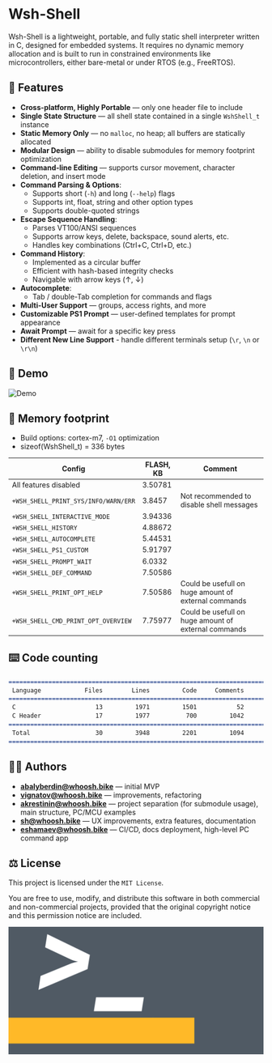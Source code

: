 # Wsh-Shell

Wsh-Shell is a lightweight, portable, and fully static shell interpreter written in C, designed for embedded systems. It requires no dynamic memory allocation and is built to run in constrained environments like microcontrollers, either bare-metal or under RTOS (e.g., FreeRTOS).

## 🚀 Features

- **Cross-platform, Highly Portable** — only one header file to include
- **Single State Structure** — all shell state contained in a single `WshShell_t` instance  
- **Static Memory Only** — no `malloc`, no heap; all buffers are statically allocated  
- **Modular Design** — ability to disable submodules for memory footprint optimization
- **Command-line Editing** — supports cursor movement, character deletion, and insert mode  
- **Command Parsing & Options**:  
    - Supports short (`-h`) and long (`--help`) flags  
    - Supports int, float, string and other option types
    - Supports double-quoted strings  
- **Escape Sequence Handling**:  
    - Parses VT100/ANSI sequences  
    - Supports arrow keys, delete, backspace, sound alerts, etc.  
    - Handles key combinations (Ctrl+C, Ctrl+D, etc.)  
- **Command History**:  
    - Implemented as a circular buffer  
    - Efficient with hash-based integrity checks  
    - Navigable with arrow keys (↑, ↓)  
- **Autocomplete**:  
    - Tab / double-Tab completion for commands and flags  
- **Multi-User Support** — groups, access rights, and more  
- **Customizable PS1 Prompt** — user-defined templates for prompt appearance
- **Await Prompt** — await for a specific key press
- **Different New Line Support** - handle different terminals setup (`\r`, `\n` or `\r\n`)

## 👾 Demo

![Demo](img/demo.gif)

## 💾 Memory footprint

- Build options: cortex-m7, `-O1` optimization
- sizeof(WshShell_t) = 336 bytes

| Config                                | FLASH, KB | Comment                                              |
| --------------------------------------| --------- | ---------------------------------------------------- |
| All features disabled                 | 3.50781   |                                                      |
| `+WSH_SHELL_PRINT_SYS/INFO/WARN/ERR`  | 3.8457    | Not recommended to disable shell messages            |
| `+WSH_SHELL_INTERACTIVE_MODE`         | 3.94336   |                                                      |
| `+WSH_SHELL_HISTORY`                  | 4.88672   |                                                      |
| `+WSH_SHELL_AUTOCOMPLETE`             | 5.44531   |                                                      |
| `+WSH_SHELL_PS1_CUSTOM`               | 5.91797   |                                                      |
| `+WSH_SHELL_PROMPT_WAIT`              | 6.0332    |                                                      |
| `+WSH_SHELL_DEF_COMMAND`              | 7.50586   |                                                      |
| `+WSH_SHELL_PRINT_OPT_HELP`           | 7.50586   | Could be usefull on huge amount of external commands |
| `+WSH_SHELL_CMD_PRINT_OPT_OVERVIEW`   | 7.75977   | Could be usefull on huge amount of external commands |

## ⌨️ Code counting

```markdown
===============================================================================
 Language            Files        Lines         Code     Comments       Blanks
===============================================================================
 C                      13         1971         1501           52          418
 C Header               17         1977          700         1042          235
===============================================================================
 Total                  30         3948         2201         1094          653
===============================================================================
```

## 👨‍💻 Authors

- **<abalyberdin@whoosh.bike>** — initial MVP  
- **<vignatov@whoosh.bike>** — improvements, refactoring
- **<akrestinin@whoosh.bike>** — project separation (for submodule usage), main structure, PC/MCU examples  
- **<sh@whoosh.bike>** — UX improvements, extra features, documentation
- **<eshamaev@whoosh.bike>**  — CI/CD, docs deployment, high-level PC command app

## ⚖️ License

This project is licensed under the `MIT License`.

You are free to use, modify, and distribute this software in both commercial and non-commercial projects, provided that the original copyright notice and this permission notice are included.

![Shell](img/shell_wide.png)
